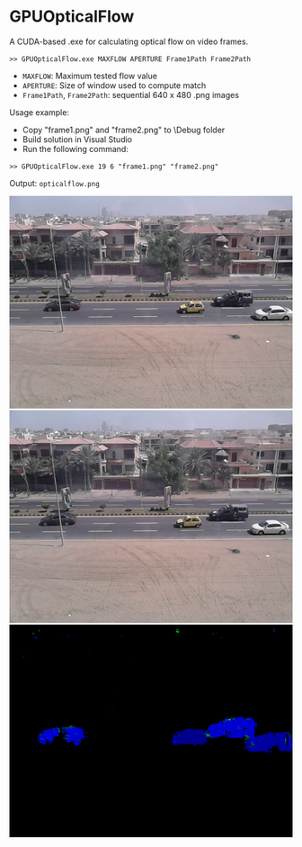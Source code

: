 GPUOpticalFlow
===========

A CUDA-based .exe for calculating optical flow on video frames. 

```
>> GPUOpticalFlow.exe MAXFLOW APERTURE Frame1Path Frame2Path
```

* ``MAXFLOW``: Maximum tested flow value
* ``APERTURE``: Size of window used to compute match
* ``Frame1Path``, ``Frame2Path``: sequential 640 x 480 .png images

Usage example:

* Copy "frame1.png" and "frame2.png" to \Debug folder
* Build solution in Visual Studio
* Run the following command:


```
>> GPUOpticalFlow.exe 19 6 "frame1.png" "frame2.png"
```
	
Output: ``opticalflow.png``

<img src="https://github.com/asfarley/gpuopticalflow/blob/master/frame1.png?raw=true"/>
<img src="https://github.com/asfarley/gpuopticalflow/blob/master/frame2.png?raw=true"/>
<img src="https://github.com/asfarley/gpuopticalflow/blob/master/opticalflow.png?raw=true"/>
